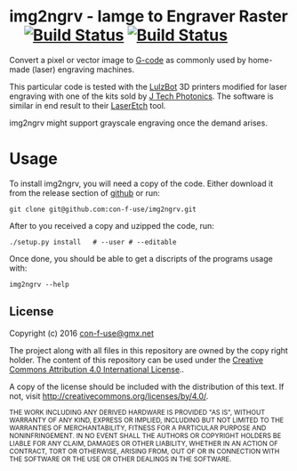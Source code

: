 # img2ngrv - Iamge to Engraver Raster &nbsp;&nbsp;&nbsp; [![Build Status](https://i.creativecommons.org/l/by/4.0/88x31.png)](http://creativecommons.org/licenses/by/4.0/) [![Build Status](https://travis-ci.org/con-f-use/img2ngrv.png?branch=master)](https://travis-ci.org/con-f-use/img2ngrv)

Convert a pixel or vector image to [G-code](https://en.wikipedia.org/wiki/G-code) as commonly used by home-made (laser) engraving machines.

This particular code is tested with the [LulzBot](https://www.lulzbot.com/)
3D printers modified for laser engraving with one of the kits sold by
[J Tech Photonics](https://jtechphotonics.com/). The software is similar in end result to their
[LaserEtch](https://jtechphotonics.com/?product=laser-etch-bw-image-engraving-sw-license)
tool.

img2ngrv might support grayscale engraving once the demand arises.

# Usage

To install img2ngrv, you will need a copy of the code. Either download it
from the release section of [github](https://github.com/con-f-use/img2ngrv)
or run:

    git clone git@github.com:con-f-use/img2ngrv.git

After to you received a copy and uzipped the code, run:

    ./setup.py install   # --user # --editable

Once done, you should be able to get a discripts of the programs usage with:

    img2ngrv --help

## License

Copyright (c) 2016 con-f-use@gmx.net

The project along with all files in this repository are owned by the copy right holder. The content of this repository can be used under the <a rel="license" href="http://creativecommons.org/licenses/by/4.0/">Creative Commons Attribution 4.0 International License</a>..

A copy of the license should be included with the distribution of this text.
If not, visit http://creativecommons.org/licenses/by/4.0/.

<sub>
THE WORK INCLUDING ANY DERIVED HARDWARE IS PROVIDED "AS IS", WITHOUT WARRANTY OF ANY KIND, EXPRESS OR IMPLIED, INCLUDING BUT NOT LIMITED TO THE WARRANTIES OF MERCHANTABILITY, FITNESS FOR A PARTICULAR PURPOSE AND NONINFRINGEMENT. IN NO EVENT SHALL THE AUTHORS OR COPYRIGHT HOLDERS BE LIABLE FOR ANY CLAIM, DAMAGES OR OTHER LIABILITY, WHETHER IN AN ACTION OF CONTRACT, TORT OR OTHERWISE, ARISING FROM, OUT OF OR IN CONNECTION WITH THE SOFTWARE OR THE USE OR OTHER DEALINGS IN THE SOFTWARE.
</sub>
